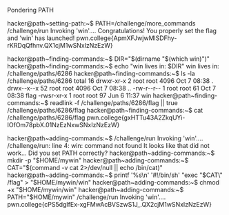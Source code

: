 Pondering PATH














hacker@path~setting-path:~$ PATH=/challenge/more_commands /challenge/run
Invoking 'win'....
Congratulations! You properly set the flag and 'win' has launched!
pwn.college{ApmXFJwjwMlSDFhy-rKRDqQfhnv.QX1cjM1wSNxIzNzEzW}




hacker@path~finding-commands:~$ DIR="$(dirname "$(which win)")"
hacker@path~finding-commands:~$ echo "win lives in: $DIR"
win lives in: /challenge/paths/6286
hacker@path~finding-commands:~$ ls -la /challenge/paths/6286
total 16
drwxr-xr-x  2 root root 4096 Oct  7 08:38 .
drwx--x--x 52 root root 4096 Oct  7 08:38 ..
-rw-r--r--  1 root root   61 Oct  7 08:38 flag
-rwsr-xr-x  1 root root   97 Jun  6 11:37 win
hacker@path~finding-commands:~$ readlink -f /challenge/paths/6286/flag || true
/challenge/paths/6286/flag
hacker@path~finding-commands:~$ cat /challenge/paths/6286/flag
pwn.college{gxHTTu43A2ZkqUYi-IOfOm78pbX.01NzEzNxwSNxIzNzEzW}






hacker@path~adding-commands:~$ /challenge/run
Invoking 'win'....
/challenge/run: line 4: win: command not found
It looks like that did not work... Did you set PATH correctly?
hacker@path~adding-commands:~$ mkdir -p "$HOME/mywin"
hacker@path~adding-commands:~$ CAT="$(command -v cat 2>/dev/null || echo /bin/cat)"
hacker@path~adding-commands:~$ printf '%s\n' '#!/bin/sh' "exec \"$CAT\" /flag" > "$HOME/mywin/win"
hacker@path~adding-commands:~$ chmod +x "$HOME/mywin/win"
hacker@path~adding-commands:~$ PATH="$HOME/mywin" /challenge/run
Invoking 'win'....
pwn.college{cPS5dgIfEx-xgFMwAcBVSzwS1J_.QX2cjM1wSNxIzNzEzW}









